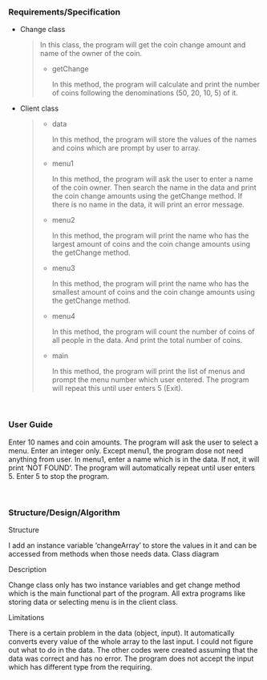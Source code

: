 ### Requirements/Specification

- Change class
  > In this class, the program will get the coin change amount and name of the owner of the coin.
  > - getChange
  >  
  >   In this method, the program will calculate and print the number of coins following the denominations (50, 20, 10, 5) of it.


- Client class
  > - data
  >
  >   In this method, the program will store the values of the names and coins which are prompt by user to array.
  >   
  > - menu1
  > 
  >   In this method, the program will ask the user to enter a name of the coin owner. Then search the name in the data and print the coin change amounts using the getChange method. If there is no name in the data, it will print an error message.
  >   
  > - menu2
  >
  >   In this method, the program will print the name who has the largest amount of coins and the coin change amounts using the getChange method.
  >
  > - menu3
  >
  >   In this method, the program will print the name who has the smallest amount of coins and the coin change amounts using the getChange method.
  >
  > - menu4
  >
  >   In this method, the program will count the number of coins of all people in the data. And print the total number of coins.
  >
  > - main
  >
  >   In this method, the program will print the list of menus and prompt the menu number which user entered. The program will repeat this until user enters 5 (Exit).

<br>

### User Guide
Enter 10 names and coin amounts.
The program will ask the user to select a menu. Enter an integer only.
Except menu1, the program dose not need anything from user.
In menu1, enter a name which is in the data. If not, it will print ‘NOT FOUND’.
The program will automatically repeat until user enters 5. Enter 5 to stop the program.

 <br>

### Structure/Design/Algorithm
Structure


I add an instance variable ‘changeArray’ to store the values in it and can be accessed from methods when those needs data.
Class diagram








Description


Change class only has two instance variables and get change method which is the main functional part of the program. All extra programs like storing data or selecting menu is in the client class.




Limitations


There is a certain problem in the data (object, input). It automatically converts every value of the whole array to the last input. I could not figure out what to do in the data. The other codes were created assuming that the data was correct and has no error.
The program does not accept the input which has different type from the requiring.
